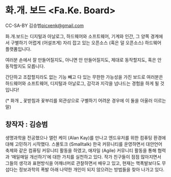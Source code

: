 # 화.개. 보드 <Fa.Ke. Board> #
CC-SA-BY 김승범<picxenk@gmail.com>

화.개.보드는 디지털과 아날로그, 하드웨어와 소프트웨어, 기계와 인간, 
그 양쪽 경계에서 구별하기 어렵게 (어설프게) 자리 잡고 있는 
오픈소스 (혹은 덜 오픈소스) 하드웨어 플랫폼입니다.

여러분 손에서 잘 만들어질지도, 아니면 안 만들어질지도, 
제대로 동작할지도, 혹은 안 동작할지도 모릅니다. 

간단하고 조잡할지라도 없는 기능 빼고 다 있는 무한한 가능성을 가진 
보드로 여러분은 하드웨어와 소프트웨어, 디지털과 아날로그, 감각과 지각을 
넘나드는 경험을 하게 될 것입니다!  

(* 화개 _ 꽃받침과 꽃부리를 외관상으로 구별하기 어려운 경우에 이 둘을 아울러 이르는 말)


## 창작자 : 김승범 ##

생명과학을 전공했으나 앨런 케이 (Alan Kay)를 만나고 
엔드유저를 위한 컴퓨팅 환경에 대해 고민하기 시작했다. 
스몰토크 (Smalltalk) 한국 커뮤니티를 운영하면서 
대안언어축제와 같은 컴퓨팅 커뮤니티 활동을 하였고, 
애자일 (Agile) 커뮤니티 활동을 통해 협력과 
‘매일매일 개선하기’에 대한 가치를 실천하고 있다. 
작가 친구들이 점점 많아지면서 그들의 생각과 표현방식을 
어깨너머로 관찰하면서 배우고 있고, 
현재는 핵폭발보다도 무섭다는 정보과학의 폭발 아래 
나약한 개인이 되지 않으려는 방법들을 찾아 나가고 있다.
